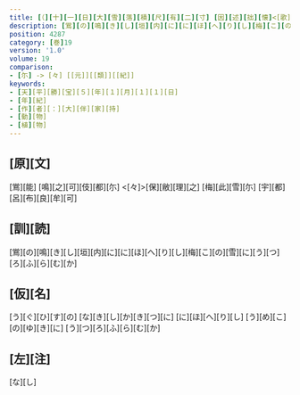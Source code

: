 ```yaml
---
title: [（][十][一][日][大][雪][落][積][尺][有][二][寸] [因][述][拙][懐]<[歌]>[三][首][）]
description: [鴬][の][鳴][き][し][垣][内][に][に][ほ][へ][り][し][梅][こ][の][雪][に][う][つ][ろ][ふ][ら][む][か]
position: 4287
category: [巻]19
version: '1.0'
volume: 19
comparison:
- [尓] -> [々] [[元]][[類]][[紀]]
keywords:
- [天][平][勝][宝][５][年][１][月][１][１][日]
- [年][紀]
- [作][者][：][大][伴][家][持]
- [動][物]
- [植][物]
---
```


## [原][文]

[鴬][能] [鳴][之][可][伎][都][尓] <[々]>[保][敝][理][之] [梅][此][雪][尓] [宇][都][呂][布][良][牟][可]

## [訓][読]

[鴬][の][鳴][き][し][垣][内][に][に][ほ][へ][り][し][梅][こ][の][雪][に][う][つ][ろ][ふ][ら][む][か]

## [仮][名]

[う][ぐ][ひ][す][の] [な][き][し][か][き][つ][に] [に][ほ][へ][り][し] [う][め][こ][の][ゆ][き][に] [う][つ][ろ][ふ][ら][む][か]

## [左][注]

[な][し]

